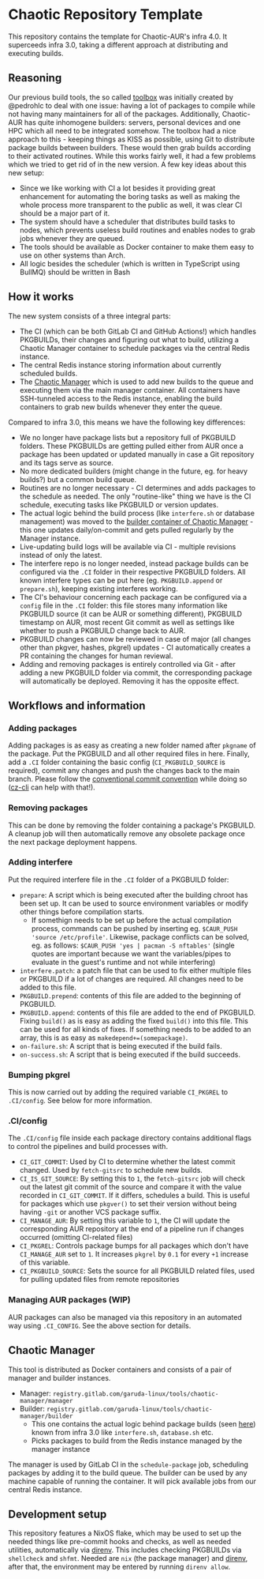 # Chaotic Repository Template

This repository contains the template for Chaotic-AUR's infra 4.0.
It superceeds infra 3.0, taking a different approach at distributing and executing builds.

## Reasoning

Our previous build tools, the so called [toolbox](https://github.com/chaotic-aur/toolbox) was initially created by @pedrohlc to deal with one issue: having a lot of packages to compile while not having many maintainers for all of the packages.
Additionally, Chaotic-AUR has quite inhomogene builders: servers, personal devices and one HPC which all need to be integrated somehow.
The toolbox had a nice approach to this - keeping things as KISS as possible, using Git to distribute package builds between builders. These would then grab builds according to their activated routines. While this works fairly well, it had a few problems which we tried to get rid of in the new version.
A few key ideas about this new setup:

- Since we like working with CI a lot besides it providing great enhancement for automating the boring tasks as well as making the whole process more transparent to the public as well, it was clear CI should be a major part of it.
- The system should have a scheduler that distributes build tasks to nodes, which prevents useless build routines and enables nodes to grab jobs whenever they are queued.
- The tools should be available as Docker container to make them easy to use on other systems than Arch.
- All logic besides the scheduler (which is written in TypeScript using BullMQ) should be written in Bash

## How it works

The new system consists of a three integral parts:

- The CI (which can be both GitLab CI and GitHub Actions!) which handles PKGBUILDs, their changes and figuring out what to build, utilizing a Chaotic Manager container to schedule packages via the central Redis instance.
- The central Redis instance storing information about currently scheduled builds.
- The [Chaotic Manager](https://gitlab.com/garuda-linux/tools/chaotic-manager) which is used to add new builds to the queue and executing them via the main manager container. All containers have SSH-tunneled access to the Redis instance, enabling the build containers to grab new builds whenever they enter the queue.

Compared to infra 3.0, this means we have the following key differences:

- We no longer have package lists but a repository full of PKGBUILD folders. These PKGBUILDs are getting pulled either from AUR once a package has been updated or updated manually in case a Git repository and its tags serve as source.
- No more dedicated builders (might change in the future, eg. for heavy builds?) but a common build queue.
- Routines are no longer necessary - CI determines and adds packages to the schedule as needed. The only "routine-like" thing we have is the CI schedule, executing tasks like PKGBUILD or version updates.
- The actual logic behind the build process (like `interfere.sh` or database management) was moved to the [builder container of Chaotic Manager](https://gitlab.com/garuda-linux/tools/chaotic-manager/-/tree/main/builder-container?ref_type=heads) - this one updates daily/on-commit and gets pulled regularly by the Manager instance.
- Live-updating build logs will be available via CI - multiple revisions instead of only the latest.
- The interfere repo is no longer needed, instead package builds can be configured via the `.CI` folder in their respective PKGBUILD folders. All known interfere types can be put here (eg. `PKGBUILD.append` or `prepare.sh`), keeping existing interferes working.
- The CI's behaviour concerning each package can be configured via a `config` file in the `.CI` folder: this file stores many information like PKGBUILD source (it can be AUR or something different), PKGBUILD timestamp on AUR, most recent Git commit as well as settings like whether to push a PKGBUILD change back to AUR.
- PKGBUILD changes can now be reviewed in case of major (all changes other than pkgver, hashes, pkgrel) updates - CI automatically creates a PR containing the changes for human reviewal.
- Adding and removing packages is entirely controlled via Git - after adding a new PKGBUILD folder via commit, the corresponding package will automatically be deployed. Removing it has the opposite effect.

## Workflows and information

### Adding packages

Adding packages is as easy as creating a new folder named after `pkgname` of the package. Put the PKGBUILD and all other required files in here.
Finally, add a `.CI` folder containing the basic config (`CI_PKGBUILD_SOURCE` is required), commit any changes and push the changes back to the main branch.
Please follow the [conventional commit convention](https://www.conventionalcommits.org/en/v1.0.0/) while doing so ([cz-cli](https://github.com/commitizen/cz-cli) can help with that!).

### Removing packages

This can be done by removing the folder containing a package's PKGBUILD. A cleanup job will then automatically remove any obsolete package once the next package deployment happens.

### Adding interfere

Put the required interfere file in the `.CI` folder of a PKGBUILD folder:

- `prepare`: A script which is being executed after the building chroot has been set up. It can be used to source environment variables or modify other things before compilation starts.
  - If somethign needs to be set up before the actual compilation process, commands can be pushed by inserting eg. `$CAUR_PUSH 'source /etc/profile'`. Likewise, package conflicts can be solved, eg. as follows: `$CAUR_PUSH 'yes | pacman -S nftables'` (single quotes are important because we want the variables/pipes to evaluate in the guest's runtime and not while interfering)
- `interfere.patch`: a patch file that can be used to fix either multiple files or PKGBUILD if a lot of changes are required. All changes need to be added to this file.
- `PKGBUILD.prepend`: contents of this file are added to the beginning of PKGBUILD.
- `PKGBUILD.append`: contents of this file are added to the end of PKGBUILD. Fixing `build()` as is easy as adding the fixed `build()` into this file. This can be used for all kinds of fixes. If something needs to be added to an array, this is as easy as `makedepend+=(somepackage)`.
- `on-failure.sh`: A script that is being executed if the build fails.
- `on-success.sh`: A script that is being executed if the build succeeds.

### Bumping pkgrel

This is now carried out by adding the required variable `CI_PKGREL` to `.CI/config`. See below for more information.

### .CI/config

The `.CI/config` file inside each package directory contains additional flags to control the pipelines and build processes with.

- `CI_GIT_COMMIT`: Used by CI to determine whether the latest commit changed. Used by `fetch-gitsrc` to schedule new builds.
- `CI_IS_GIT_SOURCE`: By setting this to `1`, the `fetch-gitsrc` job will check out the latest git commit of the source and compare it with the value recorded in `CI_GIT_COMMIT`.
  If it differs, schedules a build.
  This is useful for packages which use `pkgver()` to set their version without being having `-git` or another VCS package suffix.
- `CI_MANAGE_AUR`: By setting this variable to `1`, the CI will update the corresponding AUR repository at the end of a pipeline run if changes occurred (omitting CI-related files)
- `CI_PKGREL`: Controls package bumps for all packages which don't have `CI_MANAGE_AUR` set to `1`. It increases `pkgrel` by `0.1` for every `+1` increase of this variable.
- `CI_PKGBUILD_SOURCE`: Sets the source for all PKGBUILD related files, used for pulling updated files from remote repositories

### Managing AUR packages (WIP)

AUR packages can also be managed via this repository in an automated way using `.CI_CONFIG`. See the above section for details.

## Chaotic Manager

This tool is distributed as Docker containers and consists of a pair of manager and builder instances.

- Manager: `registry.gitlab.com/garuda-linux/tools/chaotic-manager/manager`
- Builder: `registry.gitlab.com/garuda-linux/tools/chaotic-manager/builder`
  - This one contains the actual logic behind package builds (seen [here](https://gitlab.com/garuda-linux/tools/chaotic-manager/-/tree/main/builder-container?ref_type=heads)) known from infra 3.0 like `interfere.sh`, `database.sh` etc.
  - Picks packages to build from the Redis instance managed by the manager instance

The manager is used by GitLab CI in the `schedule-package` job, scheduling packages by adding it to the build queue.
The builder can be used by any machine capable of running the container. It will pick available jobs from our central Redis instance.

## Development setup

This repository features a NixOS flake, which may be used to set up the needed things like pre-commit hooks and checks, as well as needed utilities, automatically via [direnv](https://direnv.net/). This includes checking PKGBUILDs via `shellcheck` and `shfmt`.
Needed are `nix` (the package manager) and [direnv](https://direnv.net/), after that, the environment may be entered by running `direnv allow`.
